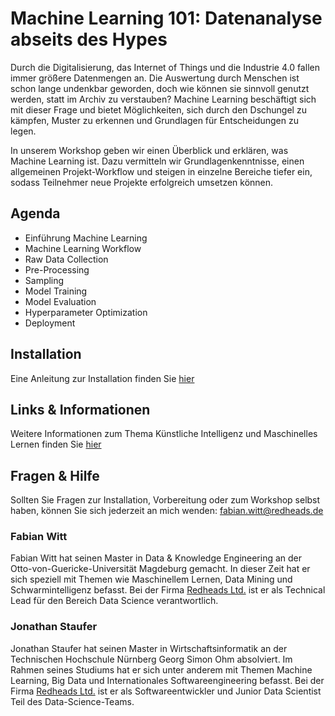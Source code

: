 # Machine Learning 101: Datenanalyse abseits des Hypes

Durch die Digitalisierung, das Internet of Things und die Industrie 4.0 fallen immer größere Datenmengen an.
Die Auswertung durch Menschen ist schon lange undenkbar geworden, doch wie können sie sinnvoll genutzt werden, statt im Archiv zu verstauben?
Machine Learning beschäftigt sich mit dieser Frage und bietet Möglichkeiten, sich durch den Dschungel zu kämpfen, Muster zu erkennen und Grundlagen für Entscheidungen zu legen.

In unserem Workshop geben wir einen Überblick und erklären, was Machine Learning ist.
Dazu vermitteln wir Grundlagenkenntnisse, einen allgemeinen Projekt-Workflow und steigen in einzelne Bereiche tiefer ein, sodass Teilnehmer neue Projekte erfolgreich umsetzen können.

## Agenda
* Einführung Machine Learning
* Machine Learning Workflow
* Raw Data Collection
* Pre-Processing
* Sampling
* Model Training
* Model Evaluation
* Hyperparameter Optimization
* Deployment

## Installation
Eine Anleitung zur Installation finden Sie [hier](INSTALLATION.md)

## Links & Informationen
Weitere Informationen zum Thema Künstliche Intelligenz und Maschinelles Lernen finden Sie [hier](docs/README.md)

## Fragen & Hilfe
Sollten Sie Fragen zur Installation, Vorbereitung oder zum Workshop selbst haben, können Sie sich jederzeit an mich wenden: fabian.witt@redheads.de

### Fabian Witt
Fabian Witt hat seinen Master in Data & Knowledge Engineering an der Otto-von-Guericke-Universität Magdeburg gemacht.
In dieser Zeit hat er sich speziell mit Themen wie Maschinellem Lernen, Data Mining und Schwarmintelligenz befasst.
Bei der Firma [Redheads Ltd.](https://www.redheads.de/) ist er als Technical Lead für den Bereich Data Science verantwortlich.

### Jonathan Staufer
Jonathan Staufer hat seinen Master in Wirtschaftsinformatik an der Technischen Hochschule Nürnberg Georg Simon Ohm absolviert.
Im Rahmen seines Studiums hat er sich unter anderem mit Themen Machine Learning, Big Data und Internationales Softwareengineering befasst.
Bei der Firma [Redheads Ltd.](https://www.redheads.de/) ist er als Softwareentwickler und Junior Data Scientist Teil des Data-Science-Teams.